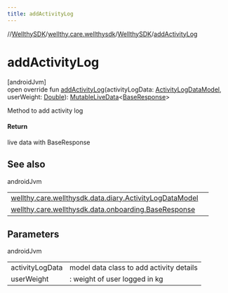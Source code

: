 ```yaml
---
title: addActivityLog
---
```

//[WellthySDK](../../../index.html)/[wellthy.care.wellthysdk](../index.html)/[WellthySDK](index.html)/[addActivityLog](add-activity-log.html)



# addActivityLog



[androidJvm]\
open override fun [addActivityLog](add-activity-log.html)(activityLogData: [ActivityLogDataModel](../../wellthy.care.wellthysdk.data.diary/-activity-log-data-model/index.html), userWeight: [Double](https://kotlinlang.org/api/latest/jvm/stdlib/kotlin/-double/index.html)): [MutableLiveData](https://developer.android.com/reference/kotlin/androidx/lifecycle/MutableLiveData.html)&lt;[BaseResponse](../../wellthy.care.wellthysdk.data.onboarding/-base-response/index.html)&gt;



Method to add activity log



#### Return



live data with BaseResponse



## See also


androidJvm

| | |
|---|---|
| [wellthy.care.wellthysdk.data.diary.ActivityLogDataModel](../../wellthy.care.wellthysdk.data.diary/-activity-log-data-model/index.html) |  |
| [wellthy.care.wellthysdk.data.onboarding.BaseResponse](../../wellthy.care.wellthysdk.data.onboarding/-base-response/index.html) |  |



## Parameters


androidJvm

| | |
|---|---|
| activityLogData | model data class to add activity details |
| userWeight | : weight of user logged in kg |




